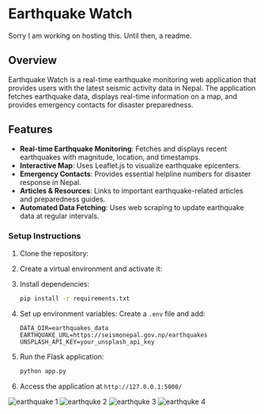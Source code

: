 # Earthquake Watch
Sorry I am working on hosting this. Until then, a readme.
## Overview
Earthquake Watch is a real-time earthquake monitoring web application that provides users with the latest seismic activity data in Nepal. The application fetches earthquake data, displays real-time information on a map, and provides emergency contacts for disaster preparedness.

## Features
- **Real-time Earthquake Monitoring**: Fetches and displays recent earthquakes with magnitude, location, and timestamps.
- **Interactive Map**: Uses Leaflet.js to visualize earthquake epicenters.
- **Emergency Contacts**: Provides essential helpline numbers for disaster response in Nepal.
- **Articles & Resources**: Links to important earthquake-related articles and preparedness guides.
- **Automated Data Fetching**: Uses web scraping to update earthquake data at regular intervals.

### Setup Instructions
1. Clone the repository:

2. Create a virtual environment and activate it:
 
3. Install dependencies:
   ```sh
   pip install -r requirements.txt
   ```
4. Set up environment variables:
   Create a `.env` file and add:
   ```env
   DATA_DIR=earthquakes_data
   EARTHQUAKE_URL=https://seismonepal.gov.np/earthquakes
   UNSPLASH_API_KEY=your_unsplash_api_key
   ```
5. Run the Flask application:
   ```sh
   python app.py
   ```
6. Access the application at `http://127.0.0.1:5000/`


![earthquake 1](https://github.com/user-attachments/assets/96a50aae-684b-45e2-9096-2a7f95d3b25b)
![earthquke 2](https://github.com/user-attachments/assets/6d04ac03-a983-4217-99f4-3c1d8bd1e0a5)
![earthquke 3](https://github.com/user-attachments/assets/98f73afa-07cd-4fb1-a893-cb74cb2c69b5)
![earthquke 4](https://github.com/user-attachments/assets/9d5231de-fe14-49b4-89ed-89f9add30755)



